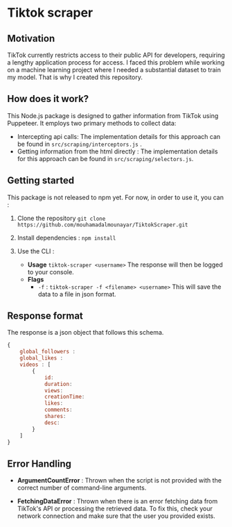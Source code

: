 # Tiktok scraper

## Motivation 
TikTok currently restricts access to their public API for developers, requiring a lengthy application process for access. I faced this problem while working on a machine learning project where I needed a substantial dataset to train my model. That is why I created this repository. 

## How does it work? 
This Node.js package is designed to gather information from TikTok using Puppeteer. It employs two primary methods to collect data:
- Intercepting api calls: The implementation details for this approach can be found in  `src/scraping/interceptors.js` . 
- Getting information from the html directly : The implementation details for this approach can be found in  `src/scraping/selectors.js`. 

## Getting started 
This package is not released to npm yet. For now, in order to use it, you can :
1. Clone the repository 
```git clone  https://github.com/mouhamadalmounayar/TiktokScraper.git```

2. Install dependencies : 
``` npm install ``` 

3. Use the CLI : 
    - **Usage** 
    ``` tiktok-scraper <username> ```
    The response will then be logged to your console.
    - **Flags** 
      - `-f` : ```tiktok-scraper -f <filename> <username>``` This will save the data to a file in json format.

## Response format
The response is a json object that follows this schema. 

```javascript
{
    global_followers : 
    global_likes : 
    videos : [
        {
            id: 
            duration: 
            views: 
            creationTime: 
            likes: 
            comments: 
            shares: 
            desc: 
        }
    ]
}
```

## Error Handling 

- **ArgumentCountError** : Thrown when the script is not provided with the correct number of command-line arguments.

- **FetchingDataError** : Thrown when there is an error fetching data from TikTok's API or processing the retrieved data. To fix this, check your network connection and make sure that the user you provided exists. 